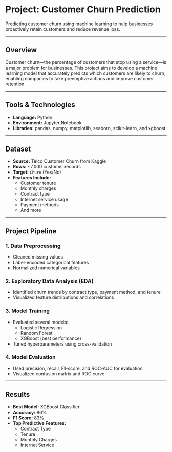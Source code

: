 # Project: Customer Churn Prediction

Predicting customer churn using machine learning to help businesses proactively retain customers and reduce revenue loss.

---

## Overview

Customer churn—the percentage of customers that stop using a service—is a major problem for businesses. This project aims to develop a machine learning model that accurately predicts which customers are likely to churn, enabling companies to take preemptive actions and improve customer retention.

---

## Tools & Technologies

- **Language:** Python  
- **Environment:** Jupyter Notebook  
- **Libraries:** pandas, numpy, matplotlib, seaborn, scikit-learn, and xgboost

---

## Dataset

- **Source:** Telco Customer Churn from Kaggle
- **Rows:** ~7,000 customer records
- **Target:** `Churn` (Yes/No)
- **Features Include:**
  - Customer tenure
  - Monthly charges
  - Contract type
  - Internet service usage
  - Payment methods
  - And more

---

## Project Pipeline

### 1. Data Preprocessing
- Cleaned missing values
- Label-encoded categorical features
- Normalized numerical variables

### 2. Exploratory Data Analysis (EDA)
- Identified churn trends by contract type, payment method, and tenure
- Visualized feature distributions and correlations

### 3. Model Training
- Evaluated several models:
  - Logistic Regression
  - Random Forest
  - XGBoost (best performance)
- Tuned hyperparameters using cross-validation

### 4. Model Evaluation
- Used precision, recall, F1-score, and ROC-AUC for evaluation
- Visualized confusion matrix and ROC curve

---

## Results

- **Best Model:** XGBoost Classifier
- **Accuracy:** 86%
- **F1 Score:** 83%
- **Top Predictive Features:**
  - Contract Type
  - Tenure
  - Monthly Charges
  - Internet Service
